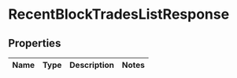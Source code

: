 

# RecentBlockTradesListResponse


## Properties

| Name | Type | Description | Notes |
|------------ | ------------- | ------------- | -------------|



